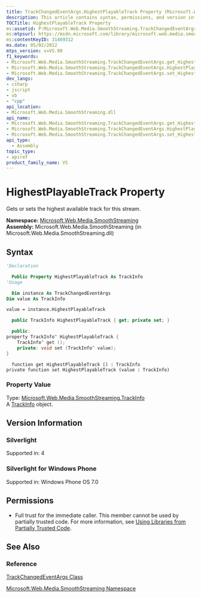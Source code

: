 ```yaml
---
title: TrackChangedEventArgs.HighestPlayableTrack Property (Microsoft.Web.Media.SmoothStreaming)
description: This article contains syntax, permissions, and version information for the TrackChangedEventArgs.HighestPlayableTrack property.
TOCTitle: HighestPlayableTrack Property
ms:assetid: P:Microsoft.Web.Media.SmoothStreaming.TrackChangedEventArgs.HighestPlayableTrack
ms:mtpsurl: https://msdn.microsoft.com/library/microsoft.web.media.smoothstreaming.trackchangedeventargs.highestplayabletrack(v=VS.90)
ms:contentKeyID: 31469312
ms.date: 05/02/2012
mtps_version: v=VS.90
f1_keywords:
- Microsoft.Web.Media.SmoothStreaming.TrackChangedEventArgs.get_HighestPlayableTrack
- Microsoft.Web.Media.SmoothStreaming.TrackChangedEventArgs.HighestPlayableTrack
- Microsoft.Web.Media.SmoothStreaming.TrackChangedEventArgs.set_HighestPlayableTrack
dev_langs:
- csharp
- jscript
- vb
- "cpp"
api_location:
- Microsoft.Web.Media.SmoothStreaming.dll
api_name:
- Microsoft.Web.Media.SmoothStreaming.TrackChangedEventArgs.get_HighestPlayableTrack
- Microsoft.Web.Media.SmoothStreaming.TrackChangedEventArgs.HighestPlayableTrack
- Microsoft.Web.Media.SmoothStreaming.TrackChangedEventArgs.set_HighestPlayableTrack
api_type:
  - Assembly
topic_type:
- apiref
product_family_name: VS
---
```


# HighestPlayableTrack Property

Gets or sets the highest available track for this stream.

**Namespace:**  [Microsoft.Web.Media.SmoothStreaming](microsoft-web-media-smoothstreaming-namespace_1.md)  
**Assembly:**  Microsoft.Web.Media.SmoothStreaming (in Microsoft.Web.Media.SmoothStreaming.dll)

## Syntax

```vb
'Declaration

  Public Property HighestPlayableTrack As TrackInfo
'Usage

  Dim instance As TrackChangedEventArgs
Dim value As TrackInfo

value = instance.HighestPlayableTrack
```

```csharp
  public TrackInfo HighestPlayableTrack { get; private set; }
```

```cpp
  public:
property TrackInfo^ HighestPlayableTrack {
    TrackInfo^ get ();
    private: void set (TrackInfo^ value);
}
```

```jscript
  function get HighestPlayableTrack () : TrackInfo
private function set HighestPlayableTrack (value : TrackInfo)
```

### Property Value

Type: [Microsoft.Web.Media.SmoothStreaming.TrackInfo](trackinfo-class-microsoft-web-media-smoothstreaming_1.md)  
A [TrackInfo](trackinfo-class-microsoft-web-media-smoothstreaming_1.md) object.  

## Version Information

### Silverlight

Supported in: 4  

### Silverlight for Windows Phone

Supported in: Windows Phone OS 7.0  

## Permissions

  - Full trust for the immediate caller. This member cannot be used by partially trusted code. For more information, see [Using Libraries from Partially Trusted Code](https://msdn.microsoft.com/library/8skskf63).

## See Also

### Reference

[TrackChangedEventArgs Class](trackchangedeventargs-class-microsoft-web-media-smoothstreaming_1.md)

[Microsoft.Web.Media.SmoothStreaming Namespace](microsoft-web-media-smoothstreaming-namespace_1.md)
